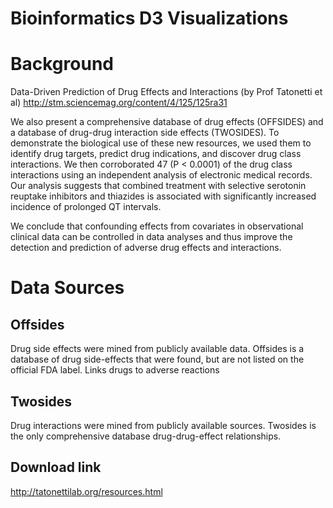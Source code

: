 # Bioinformatics D3 Visualizations

# Background
Data-Driven Prediction of Drug Effects and Interactions (by Prof Tatonetti et al)
http://stm.sciencemag.org/content/4/125/125ra31

We also present a comprehensive database of drug effects (OFFSIDES) and a database of drug-drug interaction side effects (TWOSIDES). To demonstrate the biological use of these new resources, we used them to identify drug targets, predict drug indications, and discover drug class interactions. We then corroborated 47 (P < 0.0001) of the drug class interactions using an independent analysis of electronic medical records. Our analysis suggests that combined treatment with selective serotonin reuptake inhibitors and thiazides is associated with significantly increased incidence of prolonged QT intervals. 

We conclude that confounding effects from covariates in observational clinical data can be controlled in data analyses and thus improve the detection and prediction of adverse drug effects and interactions.


# Data Sources

## Offsides
Drug side effects were mined from publicly available data. Offsides is a database of drug side-effects that were found, but are not listed on the official FDA label.
Links drugs to adverse reactions

## Twosides
Drug interactions were mined from publicly available sources. Twosides is the only comprehensive database drug-drug-effect relationships.

## Download link
http://tatonettilab.org/resources.html